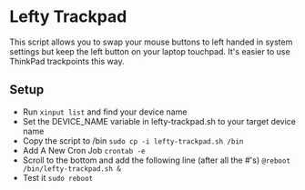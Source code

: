 # Lefty Trackpad
This script allows you to swap your mouse buttons to left handed in system settings but keep the left button on your laptop touchpad. It's easier to use ThinkPad trackpoints this way.


## Setup
- Run `xinput list` and find your device name
- Set the DEVICE_NAME variable in lefty-trackpad.sh to your target device name
- Copy the script to /bin `sudo cp -i lefty-trackpad.sh /bin`
- Add A New Cron Job `crontab -e`
- Scroll to the bottom and add the following line (after all the #'s) `@reboot /bin/lefty-trackpad.sh &`
- Test it `sudo reboot`
